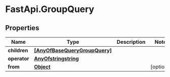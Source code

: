 # FastApi.GroupQuery

## Properties

Name | Type | Description | Notes
------------ | ------------- | ------------- | -------------
**children** | [**[AnyOfBaseQueryGroupQuery]**](AnyOfBaseQueryGroupQuery.md) |  | 
**operator** | [**AnyOfstringstring**](AnyOfstringstring.md) |  | 
**from** | [**Object**](.md) |  | [optional] 


